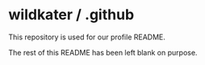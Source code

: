 # wildkater / .github
This repository is used for our profile README.

The rest of this README has been left blank on purpose.
